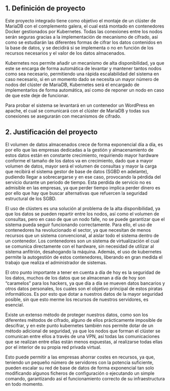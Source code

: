 ## 1. Definición de proyecto

Este proyecto integrado tiene como objetivo el montaje de un clúster de MariaDB con el complemento galera, el cual está montado en contenedores Docker gestionados por Kubernetes. Todas las conexiones entre los nodos serán seguras gracias a la implementación de mecanismo de cifrado, así como se estudiarán las diferentes formas de cifrar los datos contenidos en la base de datos, y se decidirá si se implementa o no en función de los recursos necesarios y el valor de los datos almacenados.

Kubernetes nos permite añadir un mecanismo de alta disponibilidad, ya que este se encarga de forma automática de levantar y mantener tantos nodos como sea necesario, permitiendo una rápida escalabilidad del sistema en caso necesario, si en un momento dado se necesita un mayor número de nodos del clúster de MariaDB, Kubernetes será el encargado de implementarlos de forma automática, así como de reponer un nodo en caso de que este deje de funcionar.

Para probar el sistema se levantará en un contenedor un WordPress en apache, el cual se comunicará con el clúster de MariaDB y todas sus conexiones se asegurarán con mecanismos de cifrado.

## 2. Justificación del proyecto
El volumen de datos almacenados crece de forma exponencial día a día, es por ello que las empresas dedicadas a la gestión y almacenamiento de estos datos están en constante crecimiento, requiriendo mayor hardware conforme el tamaño de los datos va en crecimiento, dado que a mayor volumen de datos, mayor será el volumen de consultas y mayor la carga que recibirá el sistema gestor de base de datos (SGBD en adelante), pudiendo llegar a sobrecargarse y en ese caso, provocando la pérdida del servicio durante un periodo de tiempo.
Esta perdida de servicio no es admisible en las empresas, ya que perder tiempo implica perder dinero es por ello que hay que buscar alternativas que refuercen la seguridad estructural de los SGBD.

El uso de clústers es una solución al problema de la alta disponibilidad, ya que los datos se pueden repartir entre los nodos, así como el volumen de consultas, pero en caso de que un nodo falle, no se puede garantizar que el sistema pueda seguir funcionando correctamente. Para ello, el uso de contenedores ha revolucionado el sector, ya que necesitan de menos recursos que un sistema convencional, al aislar todo el sistema dentro de un contenedor. Los contenedores son un sistema de virtualización el cual se comunica directamente con el hardware, sin necesidad de utilizar al sistema anfitrión, desahogando la máquina. Además, el uso de kubernetes permite la autogestión de estos contenedores, liberando en gran medida el trabajo que realiza el administrador de sistemas.

El otro punto importante a tener en cuenta a día de hoy es la seguridad de los datos, muchos de los datos que se almacenan a día de hoy son “caramelos” para los hackers, ya que día a día se mueven datos bancarios y otros datos personales, los cuales son el objetivo principal de estos piratas informáticos. Es por esto que dotar a nuestros datos de la mayor seguridad posible, sin que esto merme los recursos de nuestros servidores, es esencial.

Existe un extenso método de proteger nuestros datos, como son los diferentes métodos de cifrado, alguno de ellos prácticamente imposible de descifrar, y en este punto kubernetes también nos permite dotar de un método adicional de seguridad, ya que los nodos que forman el clúster se comunican entre ellos a través de una VPN, así todas las comunicaciones que se realizan entre ellas están menos expuestas, al realizarse todas ellas por el interior de su propia red privada virtual.

Esto puede permitir a las empresas ahorrar costes en recursos, ya que, teniendo un pequeño número de servidores con la potencia suficiente, pueden escalar su red de base de datos de forma exponencial tan solo modificando algunos ficheros de configuración o ejecutando un simple comando, garantizando así el funcionamiento correcto de su infraestructura en todo momento.
